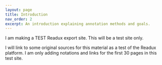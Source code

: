 ```yaml
---
layout: page
title: Introduction
nav_order: 2
excerpt: An introduction explaining annotation methods and goals.
---
```


<p class="message">
  I am making a TEST Readux export site. This will be a test site only. </p>
<p>I will link to some original sources for this material as a test of the Readux platform. I am only adding notations and links for the first 30 pages in this test site.
</p>

